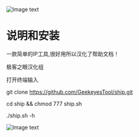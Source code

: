 ![Image text](https://github.com/GeekeyesTool/ship/blob/master/imgs/logo-with-text.png)

# 说明和安装

一款简单的IP工具,很好用所以汉化了帮助文档！

极客之眼汉化组









打开终端输入

git clone https://github.com/GeekeyesTool/ship.git

cd ship && chmod 777 ship.sh

./ship.sh -h


![Image text](https://github.com/GeekeyesTool/ship/blob/master/imgs/snipaste_20171223_132523.png)






